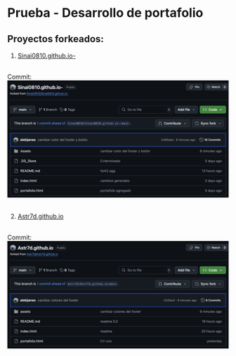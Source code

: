 # Prueba - Desarrollo de portafolio

## Proyectos forkeados:

1. [Sinai0810.github.io-](https://github.com/alebjanes/Sinai0810.github.io-)

<br>
Commit:
<br>
<img src="./assets/img/commit1.png" alt="Commit 1" width="900">
<br>
<br>

2. [Astr7d.github.io](https://github.com/alebjanes/Astr7d.github.io)

<br>
Commit:
<br>
<img src="./assets/img/commit2.png" alt="Commit 2" width="900">